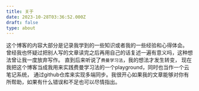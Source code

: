 ```yaml
---
title: 关于
date: 2023-10-28T03:36:52.000Z
draft: false
type: about
---
```

这个博客的内容大部分是记录我学到的一些知识或者我的一些经验和心得体会。
曾经我也怀疑过把别人写的文章读完之后再用自己的话复述一遍有意义吗，这种想法曾让我一度放弃写作。
直到后来听说了`费曼学习法`，我的想法才发生转变，
现在我把这个博客当成我用来实践费曼学习法的一个playground，同时也当作一个云笔记系统，
通过github仓库来实现多端同步。我很开心如果我的文章能够对你有所帮助，如果有什么错误和不足也可以尽情指出。

